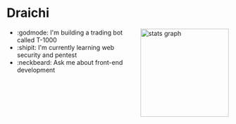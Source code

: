 # Draichi

<img src="https://github-readme-stats.vercel.app/api?show_icons=true&include_all_commits=true&count_private=true&disable_animations=false&theme=cobalt&locale=en&hide_border=true&username=Draichi" height="200" alt="stats graph" align="right"  />

<div align="left">
 
- :godmode: I'm building a trading bot called T-1000
- :shipit: I'm currently learning web security and pentest
- :neckbeard: Ask me about front-end development
 
</div>
 


